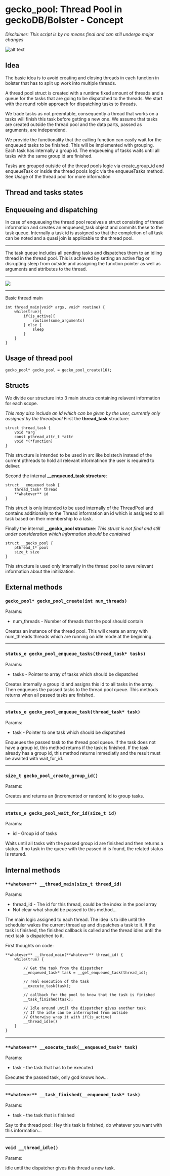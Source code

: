 # gecko_pool: Thread Pool in geckoDB/Bolster - Concept
*Disclaimer: This script is by no means final and can still undergo major changes*

![alt text](https://i.imgur.com/RCb9g1m.jpg
 "Hahhahah ... witzig")

## Idea
The basic idea is to avoid creating and closing threads in each function in bolster that has to split up work into multiple threads. 

A thread pool struct is created with a runtime fixed amount of threads and a queue for the tasks that are going to be dispatched to the threads. We start with the round robin approach for dispatching tasks to threads. 

We trade tasks as not preemtable, consequently a thread that works on a tasks will finish this task before getting a new one.  We assume that tasks are created outside the thread pool and the data parts, passed as arguments, are independend.

We provide the functionality that the calling function can easily wait for the enqueued tasks to be finished. This will be implemented with grouping. Each task has internally a group id. The enqueueing of tasks waits until all tasks with the same group id are finished.

Tasks are grouped outside of the thread pools logic via create_group_id and enqueueTask or inside the thread pools logic via the enqueueTasks method. See  Usage of the thread pool for more information

## Thread and tasks states

## Enqueueing and dispatching
In case of enqueueing the thread pool receives a struct consisting of thread information and creates an enqueued_task object and commits these to the task queue. Internally a task id is assigned so that the completion of all task can be noted and a quasi join is applicable to the thread pool.

---

The task queue includes all pending tasks and dispatches them to an idling thread in the thread pool. This is achieved by setting an active flag or disrupting sleep from outside and assigning the function pointer as well as arguments and attributes to the thread.

---

![](https://i.imgur.com/QBx6Y5H.png)


---

Basic thread main
```
int thread_main(void* args, void* routine) {
    while(true){
        if(is_active){
            routine(some_arguments)
        } else {
            sleep
        }
    }
}
```

## Usage of thread pool
``` 
gecko_pool* gecko_pool = gecko_pool_create(16);
```

## Structs
We divide our structure into 3 main structs containing relavent information for each scope.

*This may also include an Id which can be given by the user, currently only assigned by the threadpool*
First the __thread_task__ structure:
```
struct thread_task {
    void *arg
    const pthread_attr_t *attr
    void *(*function)
}
```
This structure is intended to be used in src like bolster.h instead of the current pthreads to hold all relevant informatinon the user is required to deliver.

Second the internal __\_\_enqueued_task structure__:
```
struct __enqueued_task {
    thread_task* thread
    **whatever** id
}
```
This struct is only intended to be used internally of the ThreadPool and contains additionally to the Thread information an id which is assigned to all task based on their membership to a task.

Finally the internal __\_\_gecko_pool structure__:
*This struct is not final and still under consideration which information should be contained*
```
struct __gecko_pool {
    pthread_t* pool
    size_t size
}
```
This structure is used only internally in the thread pool to save relevant information about the initilization.

## External methods

### ```gecko_pool* gecko_pool_create(int num_threads)```
Params:
- num_threads - Number of threads that the pool should contain

Creates an instance of the thread pool. This will create an array with num_threads threads which are running on idle mode at the beginning. 

---

### ```status_e gecko_pool_enqueue_tasks(thread_task* tasks)```
Params:
- tasks - Pointer to array of tasks which should be dispatched

Creates internally a group id and assigns this id to all tasks in the array. Then enqueues the passed tasks to the thread pool queue. This methods returns when all passed tasks are finished.

---

### ```status_e gecko_pool_enqueue_task(thread_task* task)```
Params:
- task - Pointer to one task which should be dispatched

Enqueues the passed task to the thread pool queue. If the task does not have a group id, this method returns if the task is finished. If the task already has a group id, this method returns immediatly and the result must be awaited with wait_for_id.

---

### ```size_t gecko_pool_create_group_id()```
Params:

Creates and returns an (incremented or random) id to group tasks.

---

### ```status_e gecko_pool_wait_for_id(size_t id)```
Params:
- id - Group id of tasks

Waits until all tasks with the passed group id are finished and then returns a status. If no task in the queue with the passed id is found, the related status is retured.

## Internal methods

### ```**whatever** __thread_main(size_t thread_id)```
Params:
- thread_id - The id for this thread, could be the index in the pool array
- Not clear what should be passed to this method...

The main logic assigned to each thread. The idea is to idle until the scheduler wakes the current thread up and dispatches a task to it. If the task is finished, the finished callback is called and the thread idles until the next task is dispatched to it.

First thoughts on code:
```
**whatever** __thread_main(**whatever** thread_id) {
    while(true) {
        
        // Get the task from the dispatcher
        __enqueued_task* task = __get_enqueued_task(thread_id);
        
        // real execution of the task
        __execute_task(task); 
        
        // callback for the pool to know that the task is finished
        __task_finished(task); 
        
        // Idle around until the dispatcher gives another task
        // If the idle can be interrupted from outside
        // Otherwise wrap it with if(is_active)
        __thread_idle()
    }
}
```

---

### ```**whatever** __execute_task(__enqueued_task* task)```
Params:
- task - the task that has to be executed

Executes the passed task, only god knows how...

---

### ```**whatever** __task_finished(__enqueued_task* task)```
Params:
- task - the task that is finished

Say to the thread pool: Hey this task is finished, do whatever you want with this information...

---

### ```void __thread_idle()```
Params:

Idle until the dispatcher gives this thread a new task.